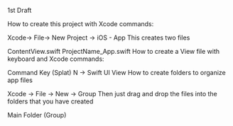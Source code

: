 1st Draft

How to create this project with Xcode commands:

Xcode-> File-> New Project -> iOS - App
This creates two files

ContentView.swift
ProjectName_App.swift
How to create a View file with keyboard and Xcode commands:

Command Key (Splat) N -> Swift UI View
How to create folders to organize app files

Xcode -> File -> New -> Group
Then just drag and drop the files into the folders that you have created

Main Folder (Group)

